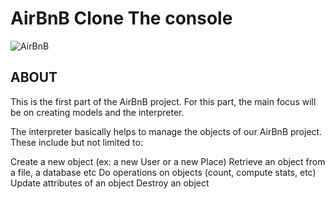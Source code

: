 # AirBnB Clone The console

<img src="https://s3.amazonaws.com/alx-intranet.hbtn.io/uploads/medias/2018/6/65f4a1dd9c51265f49d0.png?X-Amz-Algorithm=AWS4-HMAC-SHA256&X-Amz-Credential=AKIARDDGGGOUSBVO6H7D%2F20220808%2Fus-east-1%2Fs3%2Faws4_request&X-Amz-Date=20220808T102357Z&X-Amz-Expires=86400&X-Amz-SignedHeaders=host&X-Amz-Signature=9f3277346da6eb0d39b32ff50ff3e1c834357bef066b75f47fe241fda0f791eb" alt="AirBnB">

## ABOUT

This is the first part of the AirBnB project. For this part, the main focus will be on creating models and the interpreter.

The interpreter basically helps to manage the objects of our AirBnB project. These include but not limited to:

Create a new object (ex: a new User or a new Place) Retrieve an object from a file, a database etc Do operations on objects (count, compute stats, etc) Update attributes of an object Destroy an object


